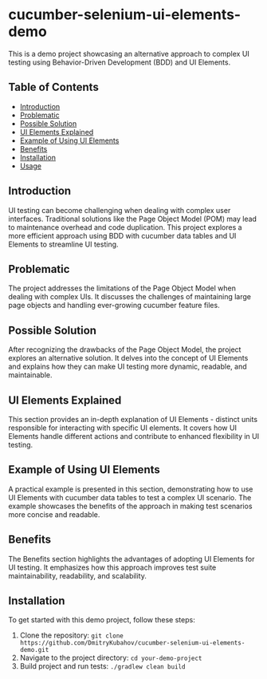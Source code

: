 # cucumber-selenium-ui-elements-demo

This is a demo project showcasing an alternative approach to complex UI testing using Behavior-Driven Development (BDD) and UI Elements.

## Table of Contents
- [Introduction](#introduction)
- [Problematic](#problematic)
- [Possible Solution](#possible-solution)
- [UI Elements Explained](#ui-elements-explained)
- [Example of Using UI Elements](#example-of-using-ui-elements)
- [Benefits](#benefits)
- [Installation](#installation)
- [Usage](#usage)


## Introduction

UI testing can become challenging when dealing with complex user interfaces. Traditional solutions like the Page Object Model (POM) may lead to maintenance overhead and code duplication. This project explores a more efficient approach using BDD with cucumber data tables and UI Elements to streamline UI testing.

## Problematic

The project addresses the limitations of the Page Object Model when dealing with complex UIs. It discusses the challenges of maintaining large page objects and handling ever-growing cucumber feature files.

## Possible Solution

After recognizing the drawbacks of the Page Object Model, the project explores an alternative solution. It delves into the concept of UI Elements and explains how they can make UI testing more dynamic, readable, and maintainable.

## UI Elements Explained

This section provides an in-depth explanation of UI Elements - distinct units responsible for interacting with specific UI elements. It covers how UI Elements handle different actions and contribute to enhanced flexibility in UI testing.

## Example of Using UI Elements

A practical example is presented in this section, demonstrating how to use UI Elements with cucumber data tables to test a complex UI scenario. The example showcases the benefits of the approach in making test scenarios more concise and readable.

## Benefits

The Benefits section highlights the advantages of adopting UI Elements for UI testing. It emphasizes how this approach improves test suite maintainability, readability, and scalability.

## Installation

To get started with this demo project, follow these steps:

1. Clone the repository: `git clone https://github.com/DmitryKubahov/cucumber-selenium-ui-elements-demo.git`
2. Navigate to the project directory: `cd your-demo-project`
3. Build project and run tests: `./gradlew clean build`
